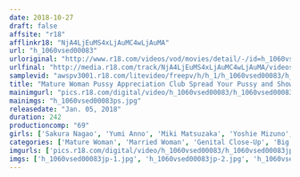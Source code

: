 ```yaml
---
date: 2018-10-27
draft: false
affsite: "r18"
afflinkr18: "NjA4LjEuMS4xLjAuMC4wLjAuMA"
url: "h_1060vsed00083"
urloriginal: "http://www.r18.com/videos/vod/movies/detail/-/id=h_1060vsed00083"
urlfinal: "http://media.r18.com/track/NjA4LjEuMS4xLjAuMC4wLjAuMA/videos/vod/movies/detail/-/id=h_1060vsed00083"
samplevid: "awspv3001.r18.com/litevideo/freepv/h/h_1/h_1060vsed00083/h_1060vsed00083_dmb_w.mp4"
title: "Mature Woman Pussy Appreciation Club Spread Your Pussy and Show it To The Boys Mature Woman"
mainimgurl: "pics.r18.com/digital/video/h_1060vsed00083/h_1060vsed00083ps.jpg"
mainimgs: "h_1060vsed00083ps.jpg"
releasedate: "Jan. 05, 2018"
duration: 242
productioncomp: "69"
girls: ['Sakura Nagao', 'Yumi Anno', 'Miki Matsuzaka', 'Yoshie Mizuno', 'Chiaki Shinomiya', 'Sakie Yamagawa', 'Ryoko Omori', 'Yuri Uesato', 'Minako Nakashima', 'Yuki Arai']
categories: ['Mature Woman', 'Married Woman', 'Genital Close-Up', 'Big Vibrator', 'Over 4 Hours']
imgurls: ['pics.r18.com/digital/video/h_1060vsed00083/h_1060vsed00083jp-1.jpg', 'pics.r18.com/digital/video/h_1060vsed00083/h_1060vsed00083jp-2.jpg', 'pics.r18.com/digital/video/h_1060vsed00083/h_1060vsed00083jp-3.jpg', 'pics.r18.com/digital/video/h_1060vsed00083/h_1060vsed00083jp-4.jpg', 'pics.r18.com/digital/video/h_1060vsed00083/h_1060vsed00083jp-5.jpg', 'pics.r18.com/digital/video/h_1060vsed00083/h_1060vsed00083jp-6.jpg', 'pics.r18.com/digital/video/h_1060vsed00083/h_1060vsed00083jp-7.jpg', 'pics.r18.com/digital/video/h_1060vsed00083/h_1060vsed00083jp-8.jpg', 'pics.r18.com/digital/video/h_1060vsed00083/h_1060vsed00083jp-9.jpg', 'pics.r18.com/digital/video/h_1060vsed00083/h_1060vsed00083jp-10.jpg', 'pics.r18.com/digital/video/h_1060vsed00083/h_1060vsed00083jp-11.jpg', 'pics.r18.com/digital/video/h_1060vsed00083/h_1060vsed00083jp-12.jpg', 'pics.r18.com/digital/video/h_1060vsed00083/h_1060vsed00083jp-13.jpg', 'pics.r18.com/digital/video/h_1060vsed00083/h_1060vsed00083jp-14.jpg', 'pics.r18.com/digital/video/h_1060vsed00083/h_1060vsed00083jp-15.jpg', 'pics.r18.com/digital/video/h_1060vsed00083/h_1060vsed00083jp-16.jpg', 'pics.r18.com/digital/video/h_1060vsed00083/h_1060vsed00083jp-17.jpg', 'pics.r18.com/digital/video/h_1060vsed00083/h_1060vsed00083jp-18.jpg', 'pics.r18.com/digital/video/h_1060vsed00083/h_1060vsed00083jp-19.jpg', 'pics.r18.com/digital/video/h_1060vsed00083/h_1060vsed00083jp-20.jpg']
imgs: ['h_1060vsed00083jp-1.jpg', 'h_1060vsed00083jp-2.jpg', 'h_1060vsed00083jp-3.jpg', 'h_1060vsed00083jp-4.jpg', 'h_1060vsed00083jp-5.jpg', 'h_1060vsed00083jp-6.jpg', 'h_1060vsed00083jp-7.jpg', 'h_1060vsed00083jp-8.jpg', 'h_1060vsed00083jp-9.jpg', 'h_1060vsed00083jp-10.jpg', 'h_1060vsed00083jp-11.jpg', 'h_1060vsed00083jp-12.jpg', 'h_1060vsed00083jp-13.jpg', 'h_1060vsed00083jp-14.jpg', 'h_1060vsed00083jp-15.jpg', 'h_1060vsed00083jp-16.jpg', 'h_1060vsed00083jp-17.jpg', 'h_1060vsed00083jp-18.jpg', 'h_1060vsed00083jp-19.jpg', 'h_1060vsed00083jp-20.jpg']
---
```

